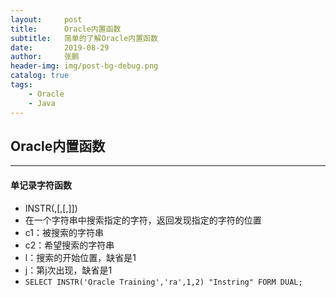```yaml
---
layout:     post 
title:      Oracle内置函数
subtitle:   简单的了解Oracle内置函数
date:       2019-08-29 
author:     张鹏
header-img: img/post-bg-debug.png
catalog: true   
tags:                              
    - Oracle
    - Java
---
```


## Oracle内置函数
------
#### 单记录字符函数

- INSTR(<c1>,<c2>[,<l>[,<j>]])
- 在一个字符串中搜索指定的字符，返回发现指定的字符的位置
- c1：被搜索的字符串
- c2：希望搜索的字符串
- l：搜索的开始位置，缺省是1
- j：第j次出现，缺省是1
- `SELECT INSTR('Oracle Training','ra',1,2) "Instring" FORM DUAL;`